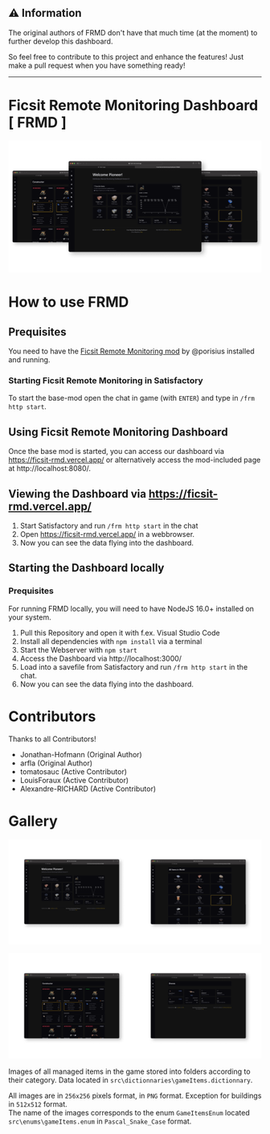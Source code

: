 ## ⚠ Information

The original authors of FRMD don't have that much time (at the moment) to further develop this dashboard.

So feel free to contribute to this project and enhance the features! Just make a pull request when you have something ready!

---

# Ficsit Remote Monitoring Dashboard [ FRMD ]
![my_image](./docs/readmeImage/header_image.png)

# How to use FRMD 
## Prequisites
You need to have the [Ficsit Remote Monitoring mod](https://ficsit.app/mod/FicsitRemoteMonitoring) by @porisius installed and running.
### Starting Ficsit Remote Monitoring in Satisfactory
To start the base-mod open the chat in game (with `ENTER`) and type in `/frm http start`.

## Using Ficsit Remote Monitoring Dashboard
Once the base mod is started, you can access our dashboard via https://ficsit-rmd.vercel.app/ or alternatively access the mod-included page at http://localhost:8080/. 

## Viewing the Dashboard via https://ficsit-rmd.vercel.app/
1. Start Satisfactory and run `/frm http start` in the chat
2. Open https://ficsit-rmd.vercel.app/ in a webbrowser.
2. Now you can see the data flying into the dashboard.

## Starting the Dashboard locally
### Prequisites
For running FRMD locally, you will need to have NodeJS 16.0+ installed on your system.

1. Pull this Repository and open it with f.ex. Visual Studio Code
2. Install all dependencies with `npm install` via a terminal
2. Start the Webserver with `npm start`
3. Access the Dashboard via http://localhost:3000/
4. Load into a savefile from Satisfactory and run `/frm http start` in the chat. 
5. Now you can see the data flying into the dashboard.

# Contributors
Thanks to all Contributors!
- Jonathan-Hofmann (Original Author)
- arfla (Original Author)
- tomatosauc (Active Contributor)
- LouisForaux (Active Contributor)
- Alexandre-RICHARD (Active Contributor)

# Gallery
![my_image](./docs/readmeImage/Frame_1592.png)

![my_image](./docs/readmeImage/Frame_1593.png)

Images of all managed items in the game stored into folders according to their category. Data located in `src\dictionnaries\gameItems.dictionnary`.

All images are in `256x256` pixels format, in `PNG` format. Exception for buildings in `512x512` format.  
The name of the images corresponds to the enum `GameItemsEnum` located `src\enums\gameItems.enum` in `Pascal_Snake_Case` format.
